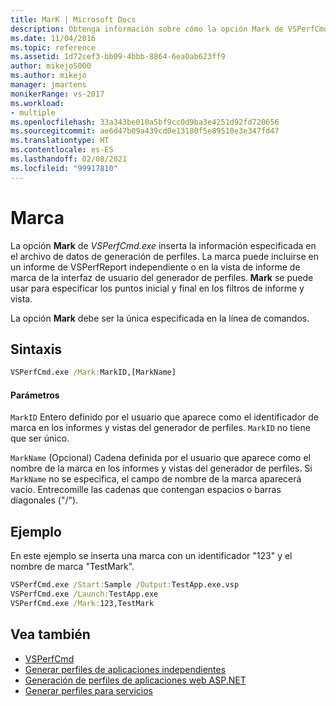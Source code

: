 ```yaml
---
title: MarK | Microsoft Docs
description: Obtenga información sobre cómo la opción Mark de VSPerfCmd.exe inserta los detalles especificados en el archivo de datos de generación de perfiles.
ms.date: 11/04/2016
ms.topic: reference
ms.assetid: 1d72cef3-bb09-4bbb-8864-6ea0ab623ff9
author: mikejo5000
ms.author: mikejo
manager: jmartens
monikerRange: vs-2017
ms.workload:
- multiple
ms.openlocfilehash: 33a343be010a5bf9cc0d9ba3e4251d92fd720656
ms.sourcegitcommit: ae6d47b09a439cd0e13180f5e89510e3e347fd47
ms.translationtype: HT
ms.contentlocale: es-ES
ms.lasthandoff: 02/08/2021
ms.locfileid: "99917810"
---
```

# <a name="mark"></a>Marca
La opción **Mark** de *VSPerfCmd.exe* inserta la información especificada en el archivo de datos de generación de perfiles. La marca puede incluirse en un informe de VSPerfReport independiente o en la vista de informe de marca de la interfaz de usuario del generador de perfiles. **Mark** se puede usar para especificar los puntos inicial y final en los filtros de informe y vista.

 La opción **Mark** debe ser la única especificada en la línea de comandos.

## <a name="syntax"></a>Sintaxis

```cmd
VSPerfCmd.exe /Mark:MarkID,[MarkName]
```

#### <a name="parameters"></a>Parámetros
 `MarkID` Entero definido por el usuario que aparece como el identificador de marca en los informes y vistas del generador de perfiles. `MarkID` no tiene que ser único.

 `MarkName` (Opcional) Cadena definida por el usuario que aparece como el nombre de la marca en los informes y vistas del generador de perfiles. Si `MarkName` no se especifica, el campo de nombre de la marca aparecerá vacío. Entrecomille las cadenas que contengan espacios o barras diagonales ("/").

## <a name="example"></a>Ejemplo
 En este ejemplo se inserta una marca con un identificador "123" y el nombre de marca "TestMark".

```cmd
VSPerfCmd.exe /Start:Sample /Output:TestApp.exe.vsp
VSPerfCmd.exe /Launch:TestApp.exe
VSPerfCmd.exe /Mark:123,TestMark
```

## <a name="see-also"></a>Vea también
- [VSPerfCmd](../profiling/vsperfcmd.md)
- [Generar perfiles de aplicaciones independientes](../profiling/command-line-profiling-of-stand-alone-applications.md)
- [Generación de perfiles de aplicaciones web ASP.NET](../profiling/command-line-profiling-of-aspnet-web-applications.md)
- [Generar perfiles para servicios](../profiling/command-line-profiling-of-services.md)
